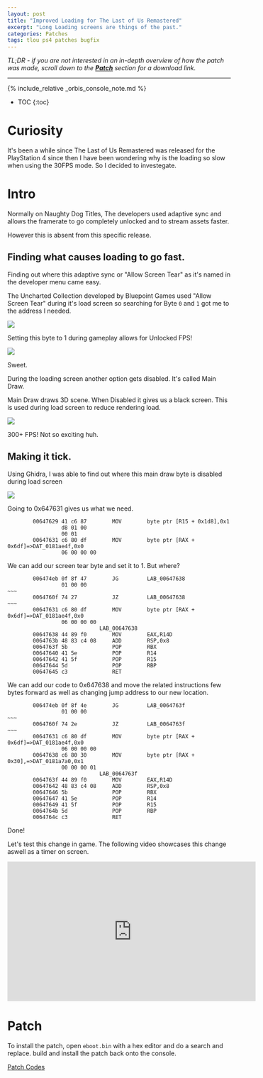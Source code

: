 ```yaml
---
layout: post
title: "Improved Loading for The Last of Us Remastered"
excerpt: "Long Loading screens are things of the past."
categories: Patches
tags: tlou ps4 patches bugfix
---
```


*TL;DR - if you are not interested in an in-depth overview of how the patch was made, scroll down to the [**Patch**](#patch) section for a download link.*

***

{% include_relative _orbis_console_note.md %}

* TOC
{:toc}

# Curiosity

It's been a while since The Last of Us Remastered was released for the PlayStation 4 since then I have been wondering why is the loading so slow when using the 30FPS mode. So I decided to investegate.

# Intro

Normally on Naughty Dog Titles, The developers used adaptive sync and allows the framerate to go completely unlocked and to stream assets faster.

However this is absent from this specific release.

## Finding what causes loading to go fast.

Finding out where this adaptive sync or "Allow Screen Tear" as it's named in the developer menu came easy.

The Uncharted Collection developed by Bluepoint Games used "Allow Screen Tear" during it's load screen so searching for Byte `0` and `1` got me to the address I needed.

![](https://assets.illusion0001.workers.dev/0:/assets/images/t1r-fast-load/ps4ch-uc3-1.png)

Setting this byte to 1 during gameplay allows for Unlocked FPS!

![](https://assets.illusion0001.workers.dev/0:/assets/images/t1r-fast-load/UC3-tear.png)

Sweet.

During the loading screen another option gets disabled. It's called Main Draw.

Main Draw draws 3D scene. When Disabled it gives us a black screen. This is used during load screen to reduce rendering load.

![](https://assets.illusion0001.workers.dev/0:/assets/images/t1r-fast-load/T1R-maindraw0.png)

300+ FPS! Not so exciting huh.

## Making it tick.

Using Ghidra, I was able to find out where this main draw byte is disabled during load screen

![](https://assets.illusion0001.workers.dev/0:/assets/images/t1r-fast-load/ghidra-maindraw-ref.png)

Going to 0x647631 gives us what we need.

```
        00647629 41 c6 87        MOV        byte ptr [R15 + 0x1d8],0x1
                 d8 01 00 
                 00 01
        00647631 c6 80 df        MOV        byte ptr [RAX + 0x6df]=>DAT_0181ae4f,0x0
                 06 00 00 00
```

We can add our screen tear byte and set it to 1. But where?

```
        006474eb 0f 8f 47        JG         LAB_00647638
                 01 00 00
~~~
        0064760f 74 27           JZ         LAB_00647638
~~~
        00647631 c6 80 df        MOV        byte ptr [RAX + 0x6df]=>DAT_0181ae4f,0x0
                 06 00 00 00
                             LAB_00647638
        00647638 44 89 f0        MOV        EAX,R14D
        0064763b 48 83 c4 08     ADD        RSP,0x8
        0064763f 5b              POP        RBX
        00647640 41 5e           POP        R14
        00647642 41 5f           POP        R15
        00647644 5d              POP        RBP
        00647645 c3              RET
```

We can add our code to 0x647638 and move the related instructions few bytes forward as well as changing jump address to our new location.

```
        006474eb 0f 8f 4e        JG         LAB_0064763f
                 01 00 00
~~~
        0064760f 74 2e           JZ         LAB_0064763f
~~~
        00647631 c6 80 df        MOV        byte ptr [RAX + 0x6df]=>DAT_0181ae4f,0x0
                 06 00 00 00
        00647638 c6 80 30        MOV        byte ptr [RAX + 0x30],=>DAT_0181a7a0,0x1
                 00 00 00 01
                             LAB_0064763f
        0064763f 44 89 f0        MOV        EAX,R14D
        00647642 48 83 c4 08     ADD        RSP,0x8
        00647646 5b              POP        RBX
        00647647 41 5e           POP        R14
        00647649 41 5f           POP        R15
        0064764b 5d              POP        RBP
        0064764c c3              RET
```

Done!

Let's test this change in game. The following video showcases this change aswell as a timer on screen.

<div align="center" class="video-container">
<iframe width="560" height="315" src="https://www.youtube.com/embed/tZjIuAdALhE?start=9" frameborder="0" allow="accelerometer; autoplay; clipboard-write; encrypted-media; gyroscope; picture-in-picture" allowfullscreen></iframe>
</div>

# Patch

To install the patch, open `eboot.bin` with a hex editor and do a search and replace. build and install the patch back onto the console.

<a href="https://github.com/illusion0001/illusion0001.github.io/blob/main/_patches/tlou1.md#improved-loading" class="button" role="button"><i class='fas fa-download'></i> Patch Codes</a>